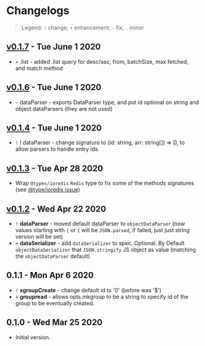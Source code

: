 # Changelogs 
> Legend: `!` change; `+` enhancement; `-` fix; `.` minor

## [v0.1.7](https://github.com/briteboard/node-redstream/compare/v0.1.6...v0.1.7) - Tue June 1 2020

- `+` .list - added .list query for desc/asc, from, batchSize, max fetched, and match method

## [v0.1.6](https://github.com/briteboard/node-redstream/compare/v0.1.4...v0.1.6) - Tue June 1 2020

- `-` dataParser - exports DataParser<D> type, and put id optional on string and object dataParsers (they are not used)

## [v0.1.4](https://github.com/briteboard/node-redstream/compare/v0.1.3...v0.1.4) - Tue June 1 2020

- `!` ! dataParser - change signature to (id: string, arr: string[]) => D, to allow parsers to handle entry ids. 


## [v0.1.3](https://github.com/briteboard/node-redstream/compare/v0.1.2...v0.1.3) - Tue Apr 28 2020

- Wrap `@types/ioredis` `Redis` type to fix some of the methods signatures (see [@type/ioredis issue](https://github.com/DefinitelyTyped/DefinitelyTyped/issues/44301))

## [v0.1.2](https://github.com/briteboard/node-redstream/compare/v0.1.1...v0.1.2) - Wed Apr 22 2020

- `!` **dataParser** - moved default dataParser to `objectDataParser` (now values starting with `{` or `[` will be `JSON.parsed`, if failed, just just string version will be set)
- `+` **dataSerializer** - add `dataSerializer` to spec. Optional. By Default `objectDataSerializer` that `JSON.stringify` JS object as value (matching the `objectDataParser` default)

## 0.1.1 - Mon Apr 6 2020

- `!` **xgroupCreate** - change default id to '0' (before was '$')
- `+` **groupread** - allows opts.mkgroup to be a string to specify id of the group to be eventually created.


## 0.1.0 - Wed Mar 25 2020

- Initial version. 